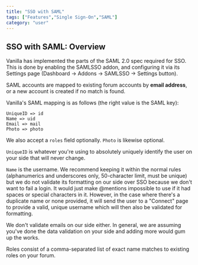 ```yaml
---
title: "SSO with SAML"
tags: ["Features","Single Sign-On","SAML"]
category: "user"
---
```


## SSO with SAML: Overview

Vanilla has implemented the parts of the SAML 2.0 spec required for SSO. This is done by enabling the SAMLSSO addon, and configuring it via its Settings page (Dashboard -> Addons -> SAMLSSO -> Settings button).

SAML accounts are mapped to existing forum accounts by **email address**, or a new account is created if no match is found.

Vanilla's SAML mapping is as follows (the right value is the SAML key):

```
UniqueID => id
Name => uid
Email => mail
Photo => photo
```
We also accept a `roles` field optionally. `Photo` is likewise optional. 

`UniqueID` is whatever you're using to absolutely uniquely identify the user on your side that will never change.

`Name` is the username. We recommend keeping it within the normal rules (alphanumerics and underscores only, 50-character limit, must be unique) but we do not validate its formatting on our side over SSO because we don't want to fail a login. It would just make @mentions impossible to use if it had spaces or special characters in it. However, in the case where there's a duplicate name or none provided, it will send the user to a "Connect" page to provide a valid, unique username which will then also be validated for formatting.

We don't validate emails on our side either. In general, we are assuming you've done the data validation on your side and adding more would gum up the works.

Roles consist of a comma-separated list of exact name matches to existing roles on your forum.
